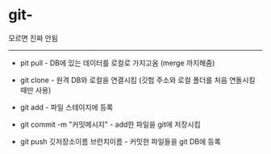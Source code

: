 # git-
모르면 진짜 안됨

-------------

 - pit pull - DB에 있는 데이터를 로컬로 가지고옴 (merge 까지해줌)
 - git clone - 원격 DB와 로컬을 연결시킴 (깃헙 주소와 로컬 폴더를 처음 연돌시킬 때만 사용)
   
 - git add - 파일 스테이지에 등록
 - git commit -m "커밋메시지" - add한 파일을 git에 저장시킴
 - git push 깃저장소이름 브런치이름 - 커밋한 파일들을 git DB에 등록
